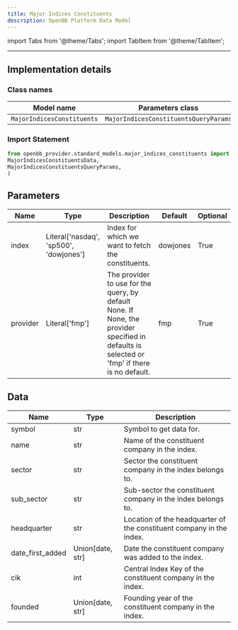 ```yaml
---
title: Major Indices Constituents
description: OpenBB Platform Data Model
---
```



import Tabs from '@theme/Tabs';
import TabItem from '@theme/TabItem';


---

## Implementation details

### Class names

| Model name | Parameters class | Data class |
| ---------- | ---------------- | ---------- |
| `MajorIndicesConstituents` | `MajorIndicesConstituentsQueryParams` | `MajorIndicesConstituentsData` |

### Import Statement

```python
from openbb_provider.standard_models.major_indices_constituents import (
MajorIndicesConstituentsData,
MajorIndicesConstituentsQueryParams,
)
```

## Parameters

<Tabs>
<TabItem value="standard" label="Standard">

| Name | Type | Description | Default | Optional |
| ---- | ---- | ----------- | ------- | -------- |
| index | Literal['nasdaq', 'sp500', 'dowjones'] | Index for which we want to fetch the constituents. | dowjones | True |
| provider | Literal['fmp'] | The provider to use for the query, by default None. If None, the provider specified in defaults is selected or 'fmp' if there is no default. | fmp | True |
</TabItem>

</Tabs>

## Data

<Tabs>
<TabItem value="standard" label="Standard">

| Name | Type | Description |
| ---- | ---- | ----------- |
| symbol | str | Symbol to get data for. |
| name | str | Name of the constituent company in the index. |
| sector | str | Sector the constituent company in the index belongs to. |
| sub_sector | str | Sub-sector the constituent company in the index belongs to. |
| headquarter | str | Location of the headquarter of the constituent company in the index. |
| date_first_added | Union[date, str] | Date the constituent company was added to the index. |
| cik | int | Central Index Key of the constituent company in the index. |
| founded | Union[date, str] | Founding year of the constituent company in the index. |
</TabItem>

</Tabs>

